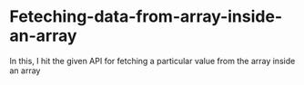# Feteching-data-from-array-inside-an-array
In this, I hit the given API  for fetching a particular value from the array inside an array
